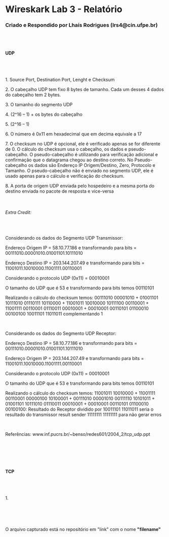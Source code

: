 <h1>Wireskark Lab 3 - Relatório</h1>
<h3>Criado e Respondido por <b>Lhaís Rodrigues (lrs4@cin.ufpe.br)</b></h3>
<br>
<br>
<h4>UDP</h4>
<br>
<br>
<p>1. Source Port, Destination Port, Lenght e Checksum</p>
<p>2. O cabeçalho UDP tem fixo 8 bytes de tamanho. Cada um desses 4 dados do cabeçalho tem 2 bytes.</p>
<p>3. O tamanho do segmento UDP</p>
<p>4. (2^16 – 1) + os bytes do cabeçalho</p>
<p>5. (2^16 – 1)</p>
<p>6. O número é 0x11 em hexadecimal que em decima equivale a 17</p>
<p>7. O checksum no UDP é opcional, ele é verificado apenas se for diferente de 0. O cálculo do checksum usa o cabeçalho, os dados e pseudo-cabeçalho. O pseudo-cabeçalho é utilizando para verificação adicional e confirmação que o datagrama chegou ao destino correto. No Pseudo-cabeçalho os dados são Endereço IP Origem/Destino, Zero, Protocolo e Tamanho. O pseudo-cabeçalho não é enviado no segmento UDP, ele é usado apenas para o cálculo e verificação do checksum.</p>
<p>8. A porta de origem UDP enviada pelo hospedeiro e a mesma porta do destino enviada no pacote de resposta e vice-versa</p>
<br>
<h6>Extra Credit:</h6>
<br>
<p>Considerando os dados do Segmento UDP Transmissor:</p>
<p>Endereço Origem IP = 58.10.77.186 e transformando para bits = 00111010.00001010.01001101.10111010</p>
<p>Endereço Destino IP = 203.144.207.49 e transformando para bits = 11001011.10010000.11001111.00110001</p>
<p>Considerando o protocolo UDP (0x11) = 00010001</p>
<p>O tamanho do UDP que é 53 e transformando para bits temos 00110101</p>
<p>Realizando o cálculo do checksum temos: 00111010 00001010 + 01001101 10111010 01110111 10110000 + 11001011 10010000 10111100 00110001 + 11001111 00110001 01110011 00010001 + 00010001 00110101 01100010 00100100
10011101 11011011 complementando 1 </p>
<br>
<p>Considerando os dados do Segmento UDP Receptor:</p>
<p>Endereço Destino IP = 58.10.77.186 e transformando para bits = 00111010.00001010.01001101.10111010</p>
<p>Endereço Origem IP = 203.144.207.49 e transformando para bits = 11001011.10010000.11001111.00110001</p>
<p>Considerando o protocolo UDP (0x11) = 00010001</p>
<p>O tamanho do UDP que é 53 e transformando para bits temos 00110101</p>
<p>Realizando o cálculo do checksum temos: 11001011 10010000 + 11001111 00110001 00000100 10100001 + 00111010 00001010 00111110 10101011 + 01001101 10111010 01110011 00010001 + 00010001 00110101 01100010 00100100: Resultado do Receptor dividido por  10011101 11011011 seria o resultado do transmissor result sender 11111111 11111111 para não gerar erros</p>
<br>
<p>Referências: www.inf.pucrs.br/~benso/redes601/2004_2/tcp_udp.ppt</p>
<br>
<br>
<br>
<br>
<h4>TCP</h4>
<br>
<br>
<p>1. </p>
<br>
<br>
<br>
<br>
O arquivo capturado está no repositório em "link" com o nome <b>"filename"</b>
